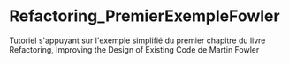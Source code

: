 # Refactoring_PremierExempleFowler
Tutoriel s'appuyant sur l'exemple simplifié du premier chapitre du livre Refactoring, Improving the Design of Existing Code de Martin Fowler 
